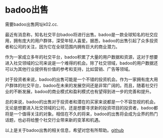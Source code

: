 # badoo出售

需要badoo出售网址k02.cc.

最近有消息称，知名社交平台badoo将进行出售。badoo是一款全球知名的社交应用，拥有庞大的用户群体，深受年轻人喜爱。据悉，badoo的出售引起了众多投资者和公司的关注，因为它在全球范围内拥有巨大的商业潜力。

作为一家成立多年的社交平台，badoo积累了大量的用户数据和资源，这对于想要进入社交领域的公司来说是一个难得的机会。除了社交领域，badoo的用户数据还可以为其他行业提供有价值的参考和支持，比如营销、广告等领域。

对于投资者来说，badoo的出售可能是一个不错的投资机会。作为一家拥有庞大用户群体的社交平台，badoo在未来的发展空间还是非常广阔的。而且，随着社交行业的不断发展，badoo的商业模式和盈利模式也有望得到进一步的完善和提升。

总的来说，badoo的出售对于投资者和潜在的买家来说都是一个不容忽视的机会。无论是想要进入社交领域的公司，还是想要寻求新的投资项目的投资者，badoo都将是一个值得关注的对象。相信在不久的将来，badoo的出售将会成为业界的热门话题，也必将给整个社交行业带来新的变革和机遇。

以上是关于badoo出售的相关信息，希望对您有所帮助。[github](https://github.com)